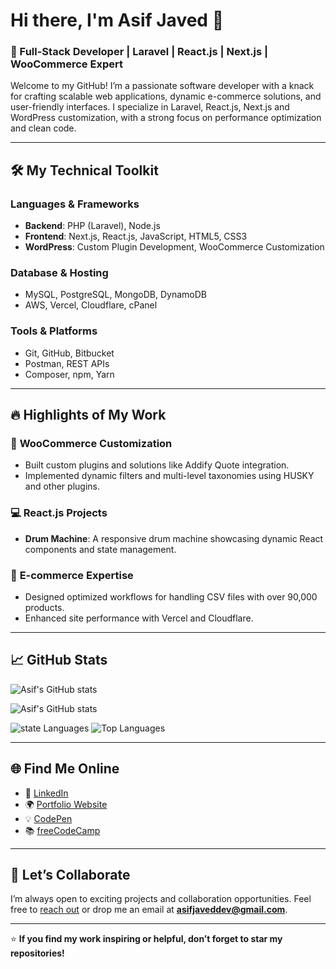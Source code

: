# Hi there, I'm Asif Javed 👋  
### 🚀 Full-Stack Developer | Laravel | React.js | Next.js | WooCommerce Expert  

Welcome to my GitHub! I’m a passionate software developer with a knack for crafting scalable web applications, dynamic e-commerce solutions, and user-friendly interfaces. I specialize in Laravel, React.js, Next.js and WordPress customization, with a strong focus on performance optimization and clean code.  

---

## 🛠️ My Technical Toolkit  

### **Languages & Frameworks**  
- **Backend**: PHP (Laravel), Node.js  
- **Frontend**: Next.js, React.js, JavaScript, HTML5, CSS3  
- **WordPress**: Custom Plugin Development, WooCommerce Customization  

### **Database & Hosting**  
- MySQL, PostgreSQL, MongoDB, DynamoDB
- AWS, Vercel, Cloudflare, cPanel  

### **Tools & Platforms**  
- Git, GitHub, Bitbucket  
- Postman, REST APIs  
- Composer, npm, Yarn  

---

## 🔥 Highlights of My Work  

### 🚀 **WooCommerce Customization**  
- Built custom plugins and solutions like Addify Quote integration.  
- Implemented dynamic filters and multi-level taxonomies using HUSKY and other plugins.  

### 💻 **React.js Projects**  
- **Drum Machine**: A responsive drum machine showcasing dynamic React components and state management.  

### 🛒 **E-commerce Expertise**  
- Designed optimized workflows for handling CSV files with over 90,000 products.  
- Enhanced site performance with Vercel and Cloudflare.  

---

## 📈 GitHub Stats  

![Asif's GitHub stats](https://github-readme-streak-stats.herokuapp.com/?user=asifjaved-dev&theme=radical&background=45%2C000000%2C290000&border=EB5454&ring=B72C2C&stroke=EB9797&fire=D5EB00)

![Asif's GitHub stats](https://github-readme-stats-git-master-asad-cos-projects.vercel.app/api?username=asifjaved-dev&include_all_commits=true&theme=algolia&show=reviews,discussions_started,discussions_answered,prs_merged,prs_merged_percentage)

![state Languages](https://github-readme-stats-nine-sand-37.vercel.app/api/top-langs/?username=asifjaved-dev&theme=gotham&hide_border=false&no-bg=false&no-frame=true&hide=html,css&langs_count=20) 
![Top Languages](https://github-profile-trophy.vercel.app/?username=asifjaved-dev&theme=radical&row=6&column=4&margin-h=15&margin-w=5&no-bg=false) 



---

## 🌐 Find Me Online  

- 💼 [LinkedIn](https://www.linkedin.com/in/asifjaved-dev)  
- 🌍 [Portfolio Website](https://asifjaved.work)  
- 💡 [CodePen](https://codepen.io/asifjaved-dev)  
- 📚 [freeCodeCamp](https://www.freecodecamp.org/asifjaved)  

---

## 🤝 Let’s Collaborate  

I’m always open to exciting projects and collaboration opportunities. Feel free to [reach out](https://asifjaved.work/) or drop me an email at **asifjaveddev@gmail.com**.

---

⭐ **If you find my work inspiring or helpful, don’t forget to star my repositories!**  
